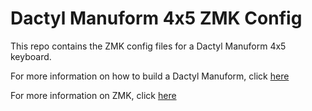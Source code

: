 # Dactyl Manuform 4x5 ZMK Config

This repo contains the ZMK config files for a Dactyl Manuform 4x5 keyboard. 

For more information on how to build a Dactyl Manuform, click [here](https://tuxtower.net/blog/dactylmanuform/)

For more information on ZMK, click [here](https://zmk.dev/docs)
